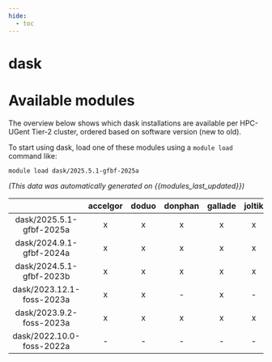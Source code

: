 ```yaml
---
hide:
  - toc
---
```


dask
====

# Available modules


The overview below shows which dask installations are available per HPC-UGent Tier-2 cluster, ordered based on software version (new to old).

To start using dask, load one of these modules using a `module load` command like:

```shell
module load dask/2025.5.1-gfbf-2025a
```

*(This data was automatically generated on {{modules_last_updated}})*

| |accelgor|doduo|donphan|gallade|joltik|litleo|shinx|
| :---: | :---: | :---: | :---: | :---: | :---: | :---: | :---: |
|dask/2025.5.1-gfbf-2025a|x|x|x|x|x|x|x|
|dask/2024.9.1-gfbf-2024a|x|x|x|x|x|x|x|
|dask/2024.5.1-gfbf-2023b|x|x|x|x|x|x|x|
|dask/2023.12.1-foss-2023a|x|x|-|x|-|x|x|
|dask/2023.9.2-foss-2023a|x|x|x|x|x|x|x|
|dask/2022.10.0-foss-2022a|-|-|-|-|-|x|x|
